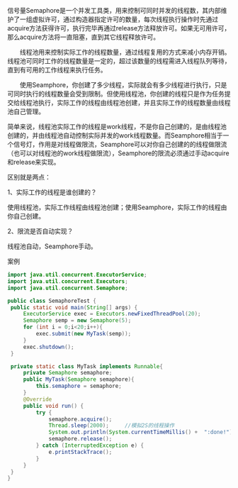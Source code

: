 ​	信号量Semaphore是一个并发工具类，用来控制可同时并发的线程数，其内部维护了一组虚拟许可，通过构造器指定许可的数量，每次线程执行操作时先通过acquire方法获得许可，执行完毕再通过release方法释放许可。如果无可用许可，那么acquire方法将一直阻塞，直到其它线程释放许可。

　　线程池用来控制实际工作的线程数量，通过线程复用的方式来减小内存开销。线程池可同时工作的线程数量是一定的，超过该数量的线程需进入线程队列等待，直到有可用的工作线程来执行任务。

　　使用Seamphore，你创建了多少线程，实际就会有多少线程进行执行，只是可同时执行的线程数量会受到限制。但使用线程池，你创建的线程只是作为任务提交给线程池执行，实际工作的线程由线程池创建，并且实际工作的线程数量由线程池自己管理。

简单来说，线程池实际工作的线程是work线程，不是你自己创建的，是由线程池创建的，并由线程池自动控制实际并发的work线程数量。而Seamphore相当于一个信号灯，作用是对线程做限流，Seamphore可以对你自己创建的的线程做限流（也可以对线程池的work线程做限流），Seamphore的限流必须通过手动acquire和release来实现。

区别就是两点：

1、实际工作的线程是谁创建的？

使用线程池，实际工作线程由线程池创建；使用Seamphore，实际工作的线程由你自己创建。

2、限流是否自动实现？

线程池自动，Seamphore手动。

案例

```java
import java.util.concurrent.ExecutorService;
import java.util.concurrent.Executors;
import java.util.concurrent.Semaphore;

public class SemaphoreTest {
 public static void main(String[] args) {
     ExecutorService exec = Executors.newFixedThreadPool(20);
     Semaphore semp = new Semaphore(5);
     for (int i = 0;i<20;i++){
         exec.submit(new MyTask(semp));
     }
     exec.shutdown();
 }

 private static class MyTask implements Runnable{
     private Semaphore semaphore;
     public MyTask(Semaphore semaphore){
         this.semaphore = semaphore;
     }
     @Override
     public void run() {
         try {
             semaphore.acquire();
             Thread.sleep(2000);     //模拟2S的线程操作
             System.out.println(System.currentTimeMillis() +  ":done!");
             semaphore.release();
         } catch (InterruptedException e) {
             e.printStackTrace();
         }
     }
 }
}
```

